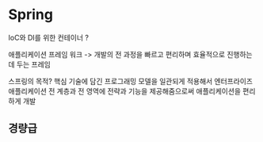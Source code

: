 # Spring

IoC와 DI를 위한 컨테이너 ?

애플리케이션 프레임 워크 -> 개발의 전 과정을 빠르고 편리하며 효율적으로 진행하는데 두는 프레임

스프링의 목적? 핵심 기술에 담긴 프로그래밍 모델을 일관되게 적용해서 엔터프라이즈 애플리케이션 전 계층과 전 영역에 전략과 기능을 제공해줌으로써 애플리케이션을 편리하게 개발

## 경량급
